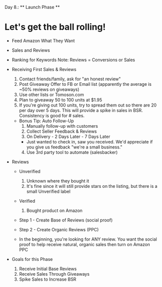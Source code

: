 Day 8.: ** Launch Phase **
# Let's get the ball rolling!

* Feed Amazon What They Want 
* Sales and Reviews
* Ranking for Keywords
Note: Reviews = Conversions or Sales

* Receiving First Sales & Reviews
  1. Contact friends/family, ask for "an honest review"
  2. Post Giveaway Offer to FB or Email list (apparently the average is ~50% reviews on giveaways)
  3. Use other lists or Tomoson.com
  4. Plan to giveaway 50 to 100 units at $1.95
  5. If you're giving out 100 units, try to spread them out so there are 20 per day over 5 days.  This will provide a spike in sales in BSR.  Consistency is good for # sales.

  * Bonus Tip:  Auto Follow-Up
    1. Manually follow-up with customers
    2. Collect Seller Feedback & Reviews
    3. On Delivery - 2 Days Later - 7 Days Later
      * Just wanted to check in, saw you received.  We'd appreciate if you give us feedback "we're a small business."
    4. Use 3rd party tool to automate (salesbacker)

* Reviews
  * Unverified
    1. Unknown where they bought it
    2. It's fine since it will still provide stars on the listing, but there is a small Unverified label

  * Verified
    1. Bought product on Amazon

  * Step 1 - Create Base of Reviews (social proof)
  * Step 2 - Create Organic Reviews (PPC)
  * In the beginning, you're looking for ANY review.  You want the social proof to help receive natural, organic sales then turn on Amazon PPC

* Goals for this Phase
  1. Receive Initial Base Reviews
  2. Receive Sales Through Giveaways
  3. Spike Sales to Increase BSR